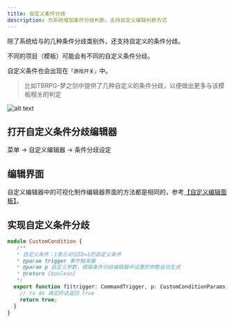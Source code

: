 ```yaml
---
title: 自定义条件分歧
description: 为系统增加条件分歧判断，支持自定义编辑判断方式
---
```



除了系统给与的几种条件分歧类别外，还支持自定义的条件分歧。

不同的项目（模板）可能会有不同的自定义条件分歧。

自定义条件也会出现在`「游戏开关」`中。

> 比如TBRPG-梦之剑中提供了几种自定义的条件分歧，以便做出更多与该模板相关的判定

![alt text](https://cdn.gcw.wiki.wiki/gcw/image/zh_hans/getting-started/19.edit/1.index/image-9.png)

## 打开自定义条件分歧编辑器

菜单 -> 自定义编辑器 -> 条件分歧设定

## 编辑界面

自定义编辑器中的可视化制作编辑器界面的方法都是相同的，参考[【自定义编辑面板】](/zh_hans/getting-started/edit/editui)。

## 实现自定义条件分歧

```ts [Script.ts]
module CustomCondition {
   /**
   * 自定义条件：1表示对应ID=1的自定义条件
   * @param trigger 事件触发器
   * @param p 自定义参数，根据条件分歧编辑器中设置的参数自动生成
   * @return [boolean]
   */
  export function f1(trigger: CommandTrigger, p: CustomConditionParams_1): boolean {
    // to do 满足的话返回 true
    return true;
  }
}
```
